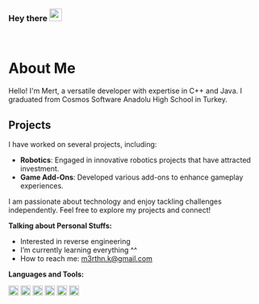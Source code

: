 ### Hey there <img src="https://media.giphy.com/media/hvRJCLFzcasrR4ia7z/giphy.gif" width="25px">


<br />

# About Me

Hello! I'm Mert, a versatile developer with expertise in C++ and Java. I graduated from Cosmos Software Anadolu High School in Turkey. 

## Projects

I have worked on several projects, including:

- **Robotics**: Engaged in innovative robotics projects that have attracted investment.
- **Game Add-Ons**: Developed various add-ons to enhance gameplay experiences.

I am passionate about technology and enjoy tackling challenges independently. Feel free to explore my projects and connect!

**Talking about Personal Stuffs:**
- Interested in reverse engineering
- I’m currently learning everything ^^
- How to reach me: m3rthn.k@gmail.com
  

**Languages and Tools:**  

<code><img height="20" src="https://img.shields.io/badge/C%2B%2B-00599C?style=for-the-badge&logo=c%2B%2B&logoColor=white"></code>
<code><img height="20" src="https://img.shields.io/badge/Python-14354C?style=for-the-badge&logo=python&logoColor=white"></code>
<code><img height="20" src="https://img.shields.io/badge/HTML-239120?style=for-the-badge&logo=html5&logoColor=white"></code>
<code><img height="20" src="https://img.shields.io/badge/CSS-239120?&style=for-the-badge&logo=css3&logoColor=white"></code>
<code><img height="20" src="https://img.shields.io/badge/JavaScript-323330?style=for-the-badge&logo=javascript&logoColor=F7DF1E"></code>
<code><img height="20" src="https://img.shields.io/badge/Node.js-43853D?style=for-the-badge&logo=node.js&logoColor=white"></code>





